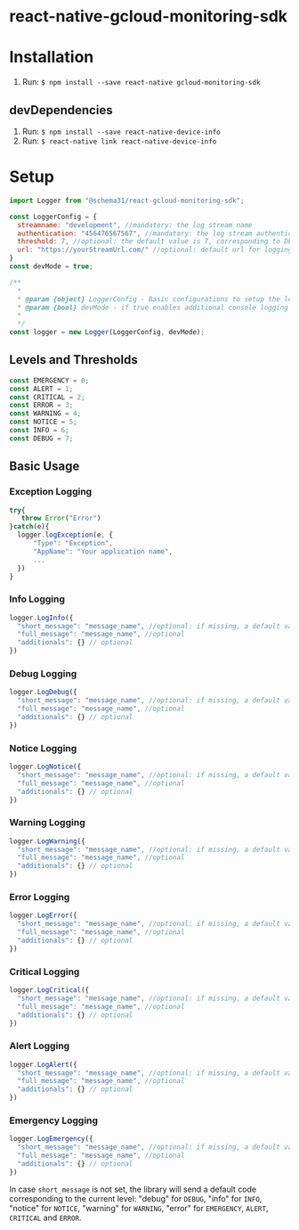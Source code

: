 # react-native-gcloud-monitoring-sdk

# Installation
1. Run: `$ npm install --save react-native gcloud-monitoring-sdk`

## devDependencies
1. Run: `$ npm install --save react-native-device-info`
2. Run: `$ react-native link react-native-device-info`

# Setup
```javascript
import Logger from "@schema31/react-gcloud-monitoring-sdk";

const LoggerConfig = {
  streamname: "development", //mandatory: the log stream name
  authentication: "456476567567", //mandatory: the log stream authentication key
  threshold: 7, //optional: the default value is 7, corresponding to DEBUG level
  url: "https://yourStreamUrl.com/" //optional: default url for logging
}
const devMode = true;

/**
  *
  * @param {object} LoggerConfig - Basic configurations to setup the logging stream
  * @param {bool} devMode - if true enables additional console logging
  *
  */
const logger = new Logger(LoggerConfig, devMode);
```

## Levels and Thresholds
```javascript
const EMERGENCY = 0;
const ALERT = 1;
const CRITICAL = 2;
const ERROR = 3;
const WARNING = 4;
const NOTICE = 5;
const INFO = 6;
const DEBUG = 7;
```

## Basic Usage

### Exception Logging
```javascript
try{
   throw Error("Error")
}catch(e){
  logger.logException(e, {
      "Type": "Exception",
      "AppName": "Your application name",
      ...
  })
}
```

### Info Logging
```javascript
logger.LogInfo({
  "short_message": "message_name", //optional: if missing, a default value is provided
  "full_message": "message_name", //optional
  "additionals": {} // optional
})
```

### Debug Logging
```javascript
logger.LogDebug({
  "short_message": "message_name", //optional: if missing, a default value is provided
  "full_message": "message_name", //optional
  "additionals": {} // optional
})
```

### Notice Logging
```javascript
logger.LogNotice({
  "short_message": "message_name", //optional: if missing, a default value is provided
  "full_message": "message_name", //optional
  "additionals": {} // optional
})
```

### Warning Logging
```javascript
logger.LogWarning({
  "short_message": "message_name", //optional: if missing, a default value is provided
  "full_message": "message_name", //optional
  "additionals": {} // optional
})
```

### Error Logging
```javascript
logger.LogError({
  "short_message": "message_name", //optional: if missing, a default value is provided
  "full_message": "message_name", //optional
  "additionals": {} // optional
})
```

### Critical Logging
```javascript
logger.LogCritical({
  "short_message": "message_name", //optional: if missing, a default value is provided
  "full_message": "message_name", //optional
  "additionals": {} // optional
})
```

### Alert Logging
```javascript
logger.LogAlert({
  "short_message": "message_name", //optional: if missing, a default value is provided
  "full_message": "message_name", //optional
  "additionals": {} // optional
})
```

### Emergency Logging
```javascript
logger.LogEmergency({
  "short_message": "message_name", //optional: if missing, a default value is provided
  "full_message": "message_name", //optional
  "additionals": {} // optional
})
```

In case `short_message` is not set, the library will send a default code corresponding to the current level:
"debug" for `DEBUG`, "info" for `INFO`, "notice" for `NOTICE`, "warning" for `WARNING`, "error" for `EMERGENCY`, `ALERT`, `CRITICAL` and `ERROR`.
